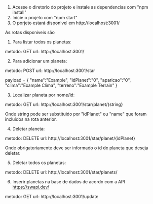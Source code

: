 1. Acesse o diretorio do projeto e instale as dependencias com "npm install"
2. Inicie o projeto com "npm start"
3. O porjeto estará disponivel em http://localhost:3001/

As rotas disponiveis são

1. Para listar todos os planetas:

metodo: GET
url: http://localhost:3001/

2. Para adicionar um planeta:

metodo: POST
url: http://localhost:3001/star

payload = {
    "name":"Example",
    "idPlanet":"0",
    "aparicao":"0",
    "clima":"Example Clima",
    "terreno":"Example Terrain"
}

3. Localizar planeta por nome/id:

metodo: GET
url: http://localhost:3001/star/planet/{string}

Onde string pode ser substituido por "idPlanet" ou "name" que foram incluidos na rota anterior.

4. Deletar planeta:

metodo: DELETE
url: http://localhost:3001/star/planet/{idPlanet}

Onde obrigatoriamente deve ser informado o id do planeta que deseja deletar.

5. Deletar todos os planetas:

metodo: DELETE
url: http://localhost:3001/star/planets/

6. Inserir planetas na base de dados de acordo com a API https://swapi.dev/

metodo: GET
url: http://localhost:3001/update
